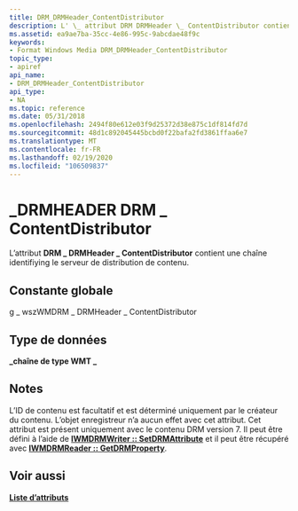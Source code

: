 ```yaml
---
title: DRM_DRMHeader_ContentDistributor
description: L' \_ attribut DRM DRMHeader \_ ContentDistributor contient une chaîne identifiying le serveur de distribution de contenu.
ms.assetid: ea9ae7ba-35cc-4e86-995c-9abcdae48f9c
keywords:
- Format Windows Media DRM_DRMHeader_ContentDistributor
topic_type:
- apiref
api_name:
- DRM_DRMHeader_ContentDistributor
api_type:
- NA
ms.topic: reference
ms.date: 05/31/2018
ms.openlocfilehash: 2494f80e612e03f9d25372d38e875c1df814fd7d
ms.sourcegitcommit: 48d1c892045445bcbd0f22bafa2fd3861ffaa6e7
ms.translationtype: MT
ms.contentlocale: fr-FR
ms.lasthandoff: 02/19/2020
ms.locfileid: "106509837"
---
```

# <a name="drm_drmheader_contentdistributor"></a>\_DRMHEADER DRM \_ ContentDistributor

L’attribut **DRM \_ DRMHeader \_ ContentDistributor** contient une chaîne identifiying le serveur de distribution de contenu.

## <a name="global-constant"></a>Constante globale

g \_ wszWMDRM \_ DRMHeader \_ ContentDistributor

## <a name="data-type"></a>Type de données

**\_chaîne de type WMT \_**

## <a name="remarks"></a>Notes

L’ID de contenu est facultatif et est déterminé uniquement par le créateur du contenu. L’objet enregistreur n’a aucun effet avec cet attribut. Cet attribut est présent uniquement avec le contenu DRM version 7. Il peut être défini à l’aide de [**IWMDRMWriter :: SetDRMAttribute**](/previous-versions/windows/desktop/api/Wmsdkidl/nf-wmsdkidl-iwmdrmwriter-setdrmattribute) et il peut être récupéré avec [**IWMDRMReader :: GetDRMProperty**](/previous-versions/windows/desktop/api/Wmsdkidl/nf-wmsdkidl-iwmdrmreader-getdrmproperty).

## <a name="see-also"></a>Voir aussi

<dl> <dt>

[**Liste d’attributs**](attribute-list.md)
</dt> </dl>

 

 




